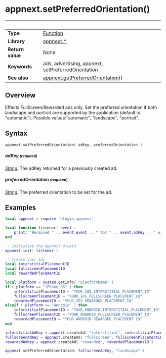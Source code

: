 # appnext.setPreferredOrientation()

|                      | &nbsp; 
| -------------------- | ---------------------------------------------------------------
| __Type__             | [Function](http://docs.coronalabs.com/api/type/Function.html)
| __Library__          | [appnext.*](Readme.markdown)
| __Return value__     | None
| __Keywords__         | ads, advertising, appnext, setPreferredOrientation
| __See also__         | [appnext.getPreferredOrientation()](getPreferredOrientation.markdown)


## Overview

Effects FullScreen/Rewarded ads only. Set the preferred orientation if both landscape and portrait are supported by the application (default is "automatic"). Possible values:"automatic", "landscape", "portrait".


## Syntax

	appnext.setPreferredOrientation( adKey, preferredOrientation )

##### adKey <small>(required)</small>
_[String](http://docs.coronalabs.com/api/type/String.html)._ The adKey returned for a previously created ad.

##### preferredOrientation <small>(required)</small>
_[String](http://docs.coronalabs.com/api/type/String.html)._ The preferred orientation to be set for the ad.


## Examples

``````lua
local appnext = require 'plugin.appnext'

local function listener( event )
	print( "Received " .. event.event .. " for " .. event.adKey .. " with message " .. event.message )
end

-- Initialize the Appnext plugin
appnext.init( listener )

-- Create your Ads
local interstitialPlacementID
local fullscreenPlacementID
local rewardedPlacementID

local platform = system.getInfo( "platformName" )
if ( platform == "iPhone OS" ) then
    interstitialPlacementID = "YOUR_IOS_INTERSTITIAL_PLACEMENT_ID"
    fullscreenPlacementID = "YOUR_IOS_FULLSCREEN_PLACEMENT_ID"
    rewardedPlacementID = "YOUR_IOS_REWARDED_PLACEMENT_ID"
elseif ( platform == "Android" ) then
    interstitialPlacementID = "YOUR_ANDROID_INTERSTITIAL_PLACEMENT_ID"
    fullscreenPlacementID = "YOUR_ANDROID_FULLSCREEN_PLACEMENT_ID"
    rewardedPlacementID = "YOUR_ANDROID_REWARDED_PLACEMENT_ID"
end

interstitialAdKey = appnext.createAd( "interstitial", interstitialPlacementID )
fullscreenAdKey = appnext.createAd( "fullscreen", fullscreenPlacementID )
rewardedAdKey = appnext.createAd( "rewarded", rewardedPlacementID )

appnext.setPreferredOrientation( fullscreenAdKey, "landscape" )
``````
